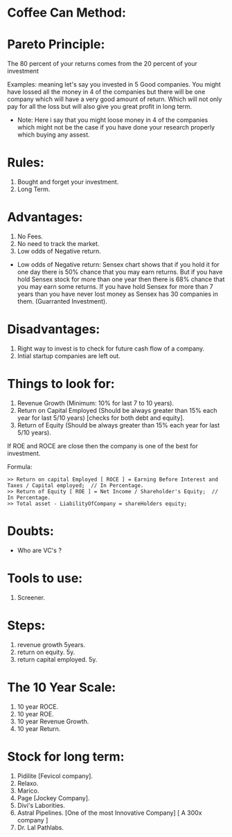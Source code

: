 # Coffee Can Method: 
# Pareto Principle: 

The 80 percent of your returns comes from the 20 percent of your investment 

Examples: meaning let's say you invested in 5 Good companies. You might have lossed all the money in 4 of the companies but there will be one company which will have a very good amount of return. Which will not only pay for all the loss but will also give you great profit in long term. 

* Note: Here i say that you might loose money in 4 of the companies which might not be the case if you have done your research 
properly which buying any assest. 

# Rules: 

1. Bought and forget your investment. 
1. Long Term. 

# Advantages: 

1. No Fees.
1. No need to track the market.
1. Low odds of Negative return. 

* Low odds of Negative return: 
		Sensex chart shows that if you hold it for one day there is 50% chance that you may earn returns. 
		But if you have hold Sensex stock for more than one year then there is 68% chance that you may earn some returns.
		If you have hold Sensex for more than 7 years than you have never lost money as Sensex has 30 companies in them. (Guarranted Investment).

# Disadvantages: 

1. Right way to invest is to check for future cash flow of a company. 
1. Intial startup companies are left out. 

# Things to look for: 

1. Revenue Growth (Minimum: 10% for last 7 to 10 years). 
1. Return on Capital Employed (Should be always greater than 15% each year for last 5/10 years) [checks for both debt and equity].
1. Return of Equity (Should be always greater than 15% each year for last 5/10 years).

If ROE and ROCE are close then the company is one of the best for investment. 

Formula: 
```
>> Return on capital Employed [ ROCE ] = Earning Before Interest and Taxes / Capital employed;  // In Percentage. 
>> Return of Equity [ ROE ] = Net Income / Shareholder's Equity;  // In Percentage. 
>> Total asset - LiabilityOfCompany = shareHolders equity;
```

# Doubts: 

* Who are VC's ?

# Tools to use: 

1. Screener. 

# Steps: 
1. revenue growth 5years. 
1. return on equity. 5y.
1. return capital employed. 5y.

# The 10 Year Scale: 

1. 10 year ROCE. 
1. 10 year ROE. 
1. 10 year Revenue Growth. 
1. 10 year Return. 

# Stock for long term: 

1. Pidilite [Fevicol company].
1. Relaxo. 
1. Marico. 
1. Page [Jockey Company].
1. Divi's Laborities. 
1. Astral Pipelines.  [One of the most Innovative Company] [ A 300x company ]
1. Dr. Lal Pathlabs. 










